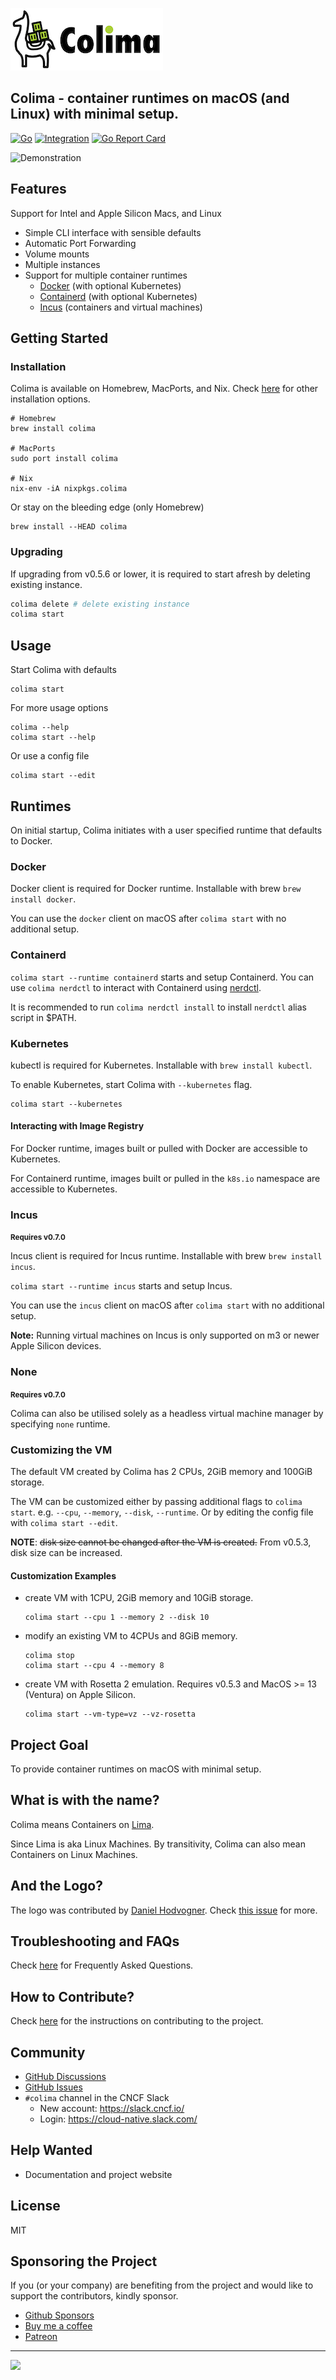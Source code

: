 ![colima-logo](colima.png)

## Colima - container runtimes on macOS (and Linux) with minimal setup.

[![Go](https://github.com/abiosoft/colima/actions/workflows/go.yml/badge.svg)](https://github.com/abiosoft/colima/actions/workflows/go.yml)
[![Integration](https://github.com/abiosoft/colima/actions/workflows/integration.yml/badge.svg)](https://github.com/abiosoft/colima/actions/workflows/integration.yml)
[![Go Report Card](https://goreportcard.com/badge/github.com/abiosoft/colima)](https://goreportcard.com/report/github.com/abiosoft/colima)

![Demonstration](colima.gif)

## Features

  Support for Intel and Apple Silicon Macs, and Linux
- Simple CLI interface with sensible defaults
- Automatic Port Forwarding
- Volume mounts
- Multiple instances
- Support for multiple container runtimes
  - [Docker](https://docker.com) (with optional Kubernetes)
  - [Containerd](https://containerd.io) (with optional Kubernetes)
  - [Incus](https://linuxcontainers.org/incus) (containers and virtual machines)

## Getting Started

### Installation

Colima is available on Homebrew, MacPorts, and Nix. Check [here](docs/INSTALL.md) for other installation options.

```
# Homebrew
brew install colima

# MacPorts
sudo port install colima

# Nix
nix-env -iA nixpkgs.colima
```

Or stay on the bleeding edge (only Homebrew)

```
brew install --HEAD colima
```

### Upgrading

If upgrading from v0.5.6 or lower, it is required to start afresh by deleting existing instance.

```sh
colima delete # delete existing instance
colima start
```

## Usage

Start Colima with defaults

```
colima start
```

For more usage options

```
colima --help
colima start --help
```

Or use a config file

```
colima start --edit
```

## Runtimes

On initial startup, Colima initiates with a user specified runtime that defaults to Docker.

### Docker

Docker client is required for Docker runtime. Installable with brew `brew install docker`.

You can use the `docker` client on macOS after `colima start` with no additional setup.

### Containerd

`colima start --runtime containerd` starts and setup Containerd. You can use `colima nerdctl` to interact with
Containerd using [nerdctl](https://github.com/containerd/nerdctl).

It is recommended to run `colima nerdctl install` to install `nerdctl` alias script in $PATH.

### Kubernetes

kubectl is required for Kubernetes. Installable with `brew install kubectl`.

To enable Kubernetes, start Colima with `--kubernetes` flag.

```
colima start --kubernetes
```

#### Interacting with Image Registry

For Docker runtime, images built or pulled with Docker are accessible to Kubernetes.

For Containerd runtime, images built or pulled in the `k8s.io` namespace are accessible to Kubernetes.

### Incus

<small>**Requires v0.7.0**</small>


Incus client is required for Incus runtime. Installable with brew `brew install incus`.

`colima start --runtime incus` starts and setup Incus.

You can use the `incus` client on macOS after `colima start` with no additional setup.

**Note:** Running virtual machines on Incus is only supported on m3 or newer Apple Silicon devices.

### None

<small>**Requires v0.7.0**</small>

Colima can also be utilised solely as a headless virtual machine manager by specifying `none` runtime.


### Customizing the VM

The default VM created by Colima has 2 CPUs, 2GiB memory and 100GiB storage.

The VM can be customized either by passing additional flags to `colima start`.
e.g. `--cpu`, `--memory`, `--disk`, `--runtime`.
Or by editing the config file with `colima start --edit`.

**NOTE**: ~~disk size cannot be changed after the VM is created.~~ From v0.5.3, disk size can be increased.

#### Customization Examples

- create VM with 1CPU, 2GiB memory and 10GiB storage.

  ```
  colima start --cpu 1 --memory 2 --disk 10
  ```

- modify an existing VM to 4CPUs and 8GiB memory.

  ```
  colima stop
  colima start --cpu 4 --memory 8
  ```

- create VM with Rosetta 2 emulation. Requires v0.5.3 and MacOS >= 13 (Ventura) on Apple Silicon.

  ```
  colima start --vm-type=vz --vz-rosetta
  ```

## Project Goal

To provide container runtimes on macOS with minimal setup.

## What is with the name?

Colima means Containers on [Lima](https://github.com/lima-vm/lima).

Since Lima is aka Linux Machines. By transitivity, Colima can also mean Containers on Linux Machines.

## And the Logo?

The logo was contributed by [Daniel Hodvogner](https://github.com/dhodvogner). Check [this issue](https://github.com/abiosoft/colima/issues/781) for more.

## Troubleshooting and FAQs

Check [here](docs/FAQ.md) for Frequently Asked Questions.

## How to Contribute?

Check [here](docs/CONTRIBUTE.md) for the instructions on contributing to the project.

## Community
- [GitHub Discussions](https://github.com/abiosoft/colima/discussions)
- [GitHub Issues](https://github.com/abiosoft/colima/issues)
- `#colima` channel in the CNCF Slack
  - New account: <https://slack.cncf.io/>
  - Login: <https://cloud-native.slack.com/>

## Help Wanted

- Documentation and project website

## License

MIT


## Sponsoring the Project

If you (or your company) are benefiting from the project and would like to support the contributors, kindly sponsor.

- [Github Sponsors](https://github.com/sponsors/abiosoft)
- [Buy me a coffee](https://www.buymeacoffee.com/abiosoft)
- [Patreon](https://patreon.com/colima)

---

[<img src="https://uploads-ssl.webflow.com/5ac3c046c82724970fc60918/5c019d917bba312af7553b49_MacStadium-developerlogo.png" style="max-height: 150px"/>](https://macstadium.com)


